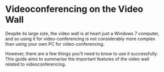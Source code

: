# Videoconferencing on the Video Wall

Despite its large size, the video wall is at heart just a Windows 7 computer, and so using it for video-conferencing is not considerably more complex than using your own PC for video-conferencing.

However, there are a few things you'll need to know to use it successfully.  This guide aims to summarise the important features of the video wall related to videoconferencing.
